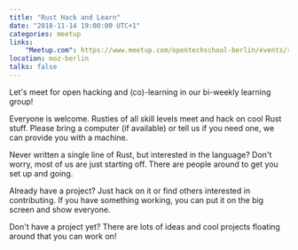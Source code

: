 ```yaml
---
title: "Rust Hack and Learn"
date: "2018-11-14 19:00:00 UTC+1"
categories: meetup 
links:
    "Meetup.com": https://www.meetup.com/opentechschool-berlin/events/rjgkhqyxpbsb/
location: moz-berlin
talks: false
---
```


Let's meet for open hacking and (co)-learning in our bi-weekly learning group!

Everyone is welcome. Rusties of all skill levels meet and hack on cool Rust stuff. Please bring a computer (if available) or tell us if you need one, we can provide you with a machine.

Never written a single line of Rust, but interested in the language? Don't worry, most of us are just starting off. There are people around to get you set up and going.

Already have a project? Just hack on it or find others interested in contributing. If you have something working, you can put it on the big screen and show everyone.

Don't have a project yet? There are lots of ideas and cool projects floating around that you can work on!

